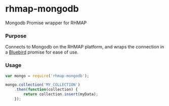 # rhmap-mongodb
Mongodb Promise wrapper for RHMAP

### Purpose
Connects to Mongodb on the RHMAP platform, and wraps the connection in a 
[Bluebird](https://www.npmjs.com/package/bluebird) promise for ease of use.

### Usage
```js
var mongo = require('rhmap-mongodb');

mongo.collection('MY_COLLECTION')
    .then(function(collection) {
        return collection.insert(myData);
    });
```
